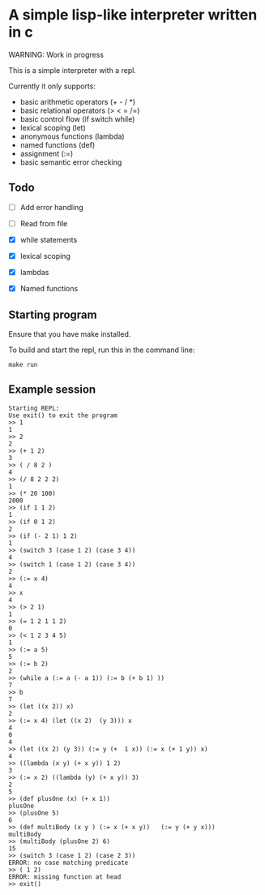 
# A simple lisp-like interpreter written in c

WARNING: Work in progress

This is a simple interpreter with a repl.

Currently it only supports:
- basic arithmetic operators (+ - / *)
- basic relational operators (> < = /=)
- basic control flow (if switch while)
- lexical scoping (let)
- anonymous functions (lambda)
- named functions (def)
- assignment (:=)
- basic semantic error checking


## Todo
- [ ] Add error handling
- [ ] Read from file
- [x] while statements
- [x] lexical scoping
- [x] lambdas
- [x] Named functions




## Starting program
Ensure that you have make installed.

To build and start the repl, run this in the command line:

```
make run
```

## Example session
```
Starting REPL:
Use exit() to exit the program
>> 1
1
>> 2
2
>> (+ 1 2)
3
>> ( / 8 2 )
4
>> (/ 8 2 2 2)
1
>> (* 20 100)
2000
>> (if 1 1 2)
1
>> (if 0 1 2)
2
>> (if (- 2 1) 1 2)
1
>> (switch 3 (case 1 2) (case 3 4))
4
>> (switch 1 (case 1 2) (case 3 4))
2
>> (:= x 4)
4
>> x
4
>> (> 2 1)
1
>> (= 1 2 1 1 2)
0
>> (< 1 2 3 4 5)
1
>> (:= a 5)
5
>> (:= b 2)
2
>> (while a (:= a (- a 1)) (:= b (+ b 1) ))
7
>> b
7
>> (let ((x 2)) x)
2
>> (:= x 4) (let ((x 2)  (y 3))) x
4
0
4
>> (let ((x 2) (y 3)) (:= y (+  1 x)) (:= x (+ 1 y)) x)
4
>> ((lambda (x y) (+ x y)) 1 2)
3
>> (:= x 2) ((lambda (y) (+ x y)) 3)
2
5
>> (def plusOne (x) (+ x 1))
plusOne
>> (plusOne 5)
6
>> (def multiBody (x y ) (:= x (+ x y))   (:= y (+ y x)))
multiBody
>> (multiBody (plusOne 2) 6)
15
>> (switch 3 (case 1 2) (case 2 3))
ERROR: no case matching predicate
>> ( 1 2)
ERROR: missing function at head
>> exit()
```


